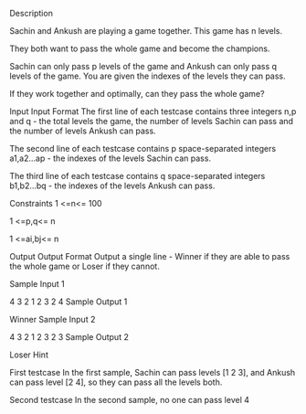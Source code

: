 <!-- https://oj.masaischool.com/contest/5395/problem/101 -->

Description

Sachin and Ankush are playing a game together. This game has n levels.

They both want to pass the whole game and become the champions.

Sachin can only pass p levels of the game and Ankush can only pass q levels of the game. You are given the indexes of the levels they can pass.

If they work together and optimally, can they pass the whole game?

Input
Input Format
The first line of each testcase contains three integers n,p and q - the total levels the game, the number of levels Sachin can pass and the number of levels Ankush can pass.

The second line of each testcase contains p space-separated integers a1,a2...ap - the indexes of the levels Sachin can pass.

The third line of each testcase contains q space-separated integers b1,b2...bq - the indexes of the levels Ankush can pass.

Constraints
1 <=n<= 100

1 <=p,q<= n

1 <=ai,bj<= n

Output
Output Format
Output a single line - Winner if they are able to pass the whole game or Loser if they cannot.

Sample Input 1

4 3 2
1 2 3
2 4
Sample Output 1

Winner
Sample Input 2

4 3 2
1 2 3
2 3
Sample Output 2

Loser
Hint

First testcase
In the first sample, Sachin can pass levels [1 2 3], and Ankush can pass level [2 4], so they can pass all the levels both.

Second testcase
In the second sample, no one can pass level 4
